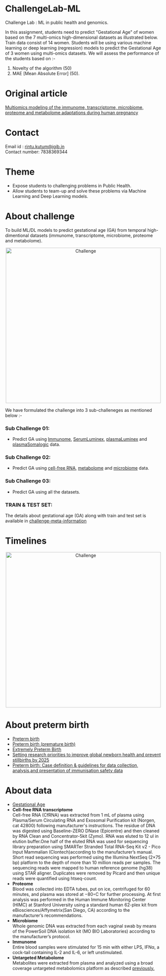 # ChallengeLab-ML
Challenge Lab : ML in public health and genomics.

In this assignment, students need to predict "Gestational Age" of women based on the 7 multi-omics high-dimensional datasets as illustrated below. Train data consist of 14 women. Students will be using various machine learning or deep learning (regression) models to predict the Gestational Age of 3 women using multi-omics datasets. We will assess the performance of the students based on :- <br>
 1) Novelty of the algorithm (50) <br> 
 2) MAE [Mean Absolute Error] (50).

# Original article
[Multiomics modeling of the immunome, transcriptome, microbiome, proteome and metabolome adaptations during human pregnancy](https://academic.oup.com/bioinformatics/article/35/1/95/5047759/)

# Contact
Email id : rintu.kutum@igib.in <br>
Contact number: 7838369344

# Theme
- Expose students to challenging problems in Public Health.
- Allow students to team-up and solve these problems via Machine Learning and Deep Learning models.

# About challenge
To build ML/DL models to predict gestational age (GA) from temporal high-dimentional
datasets (immunome, transcriptome, microbiome, proteome and metabolome).

<p align="center">
<img src="figures/figure-01.png" title="Challenge" width="500" />
</p>

We have formulated the challenge into 3 sub-challeneges as mentioned below :- 

### Sub Challenge 01:
- Predict GA using [Immunome](https://github.com/rintukutum/challengeLab-ML/blob/master/data/train/immunome.csv), [SerumLuminex](https://github.com/rintukutum/challengeLab-ML/blob/master/data/train/SerumLuminex.csv), [plasmaLuminex](https://github.com/rintukutum/challengeLab-ML/blob/master/data/train/plasmaLuminex.csv) and [plasmaSomalogic](https://github.com/rintukutum/challengeLab-ML/blob/master/data/train/plasmaSomalogic.csv) data.

### Sub Challenge 02:
- Predict GA using [cell-free RNA](https://github.com/rintukutum/challengeLab-ML/blob/master/data/train/cfRNA.csv), [metabolome](https://github.com/rintukutum/challengeLab-ML/blob/master/data/train/metabolome.csv) and [microbiome](https://github.com/rintukutum/challengeLab-ML/blob/master/data/train/microbiome.csv) data.

### Sub Challenge 03:
- Predict GA using all the datasets.

### TRAIN & TEST SET:
The details about gestational age (GA) along with train and test set is available in
[challenge-meta-information](https://github.com/rintukutum/challengeLab-ML/blob/master/data/challenge-meta-information.csv)

# Timelines
<p align="center">
<img src="figures/figure-02-150dpi.png" title="Challenge" width="500" />
</p>

# About preterm birth

 - [Preterm birth](https://www.who.int/news-room/fact-sheets/detail/preterm-birth)
 - [Preterm birth (premature birth)](https://www.nhp.gov.in/disease/reproductive-system/female-gynaecological-diseases-/preterm-birth)
 - [Extremely Preterm Birth](https://www.acog.org/Patients/FAQs/Extremely-Preterm-Birth)
 - [Setting research priorities to improve global newborn health and prevent stillbirths by 2025](https://www.ncbi.nlm.nih.gov/pmc/articles/PMC4576458/pdf/jogh-06-010508.pdf)
 - [Preterm birth: Case definition & guidelines for data collection, analysis,and presentation of immunisation safety data](https://www.ncbi.nlm.nih.gov/pmc/articles/PMC5139808/pdf/main.pdf)


# About data

- [Gestational Age](https://www.ncbi.nlm.nih.gov/pubmed/24764329)
- **Cell-free RNA transcriptome** <br>
   Cell-free RNA (CfRNA) was extracted from 1 mL of plasma using Plasma/Serum Circulating RNA and Exosomal Purification kit (Norgen, cat 42800) following manufacturer's  instructions.   The  residue  of  DNA  was  digested  using  Baseline-ZERO DNase (Epicentre) and then cleaned by RNA Clean and Concentrator-5kit (Zymo).  RNA was eluted to 12 ul in elution buffer.One half of the eluted RNA was used for sequencing library preparation using SMARTer Stranded Total RNA-Seq Kit v2 - Pico Input Mammalian (Clontech)according to the manufacturer’s manual.  Short read sequencing was performed using the Illumina NextSeq (2×75 bp) platform to the depth of more than 10 million reads per samples.  The sequencing reads were mapped to human reference genome (hg38) using STAR aligner.  Duplicates were removed by Picard and then unique reads were quantified using htseq-count.
- **Proteome** <br>
   Blood was collected into EDTA tubes, put on ice, centrifuged for 60 minutes, and plasma was stored at −80◦C for further processing.  At first analysis was performed in the Human Immune Monitoring Center (HIMC) at Stanford University using a standard human 62-plex kit from eBiosciences/Affymetrix(San  Diego,  CA)  according  to  the  manufacturer’s  recommendations. 
- **Microbiome** <br>
   Whole  genomic  DNA  was  extracted  from  each  vaginal  swab  by  means  of the PowerSoil DNA isolation kit (MO BIO Laboratories) according to the manufacturer’s  protocol.
- **Immunome** <br>
   Entire blood samples were stimulated for 15 min with either LPS, IFNα, a cock-tail containing IL-2 and IL-6, or left unstimulated.    
- **Untargeted Metabolome** <br>
   Metabolites were extracted from plasma and analyzed using a broad coverage untargeted metabolomics platform as described  [previously.](https://www.ncbi.nlm.nih.gov/pubmed/25787789) 
